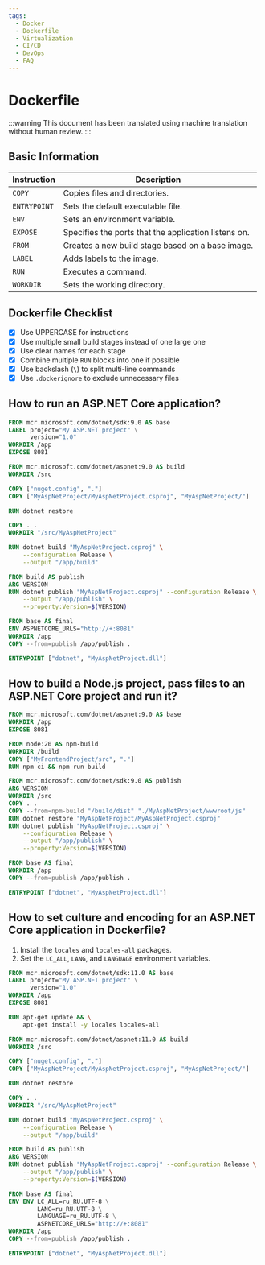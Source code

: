 ```yaml
---
tags:
  - Docker
  - Dockerfile
  - Virtualization
  - CI/CD
  - DevOps
  - FAQ
---
```


# Dockerfile

:::warning
This document has been translated using machine translation without human review.
:::

## Basic Information

| Instruction | Description                                             |
|-------------|---------------------------------------------------------|
| `COPY`      | Copies files and directories.                           |
| `ENTRYPOINT`| Sets the default executable file.                       |
| `ENV`       | Sets an environment variable.                           |
| `EXPOSE`    | Specifies the ports that the application listens on.    |
| `FROM`      | Creates a new build stage based on a base image.        |
| `LABEL`     | Adds labels to the image.                               |
| `RUN`       | Executes a command.                                     |
| `WORKDIR`   | Sets the working directory.                             |

## Dockerfile Checklist

- [x] Use UPPERCASE for instructions
- [x] Use multiple small build stages instead of one large one
- [x] Use clear names for each stage
- [x] Combine multiple `RUN` blocks into one if possible
- [x] Use backslash (`\`) to split multi-line commands
- [x] Use `.dockerignore` to exclude unnecessary files

## How to run an ASP.NET Core application?

```dockerfile
FROM mcr.microsoft.com/dotnet/sdk:9.0 AS base
LABEL project="My ASP.NET project" \
      version="1.0"
WORKDIR /app
EXPOSE 8081

FROM mcr.microsoft.com/dotnet/aspnet:9.0 AS build
WORKDIR /src

COPY ["nuget.config", "."]
COPY ["MyAspNetProject/MyAspNetProject.csproj", "MyAspNetProject/"]

RUN dotnet restore

COPY . .
WORKDIR "/src/MyAspNetProject"

RUN dotnet build "MyAspNetProject.csproj" \
    --configuration Release \
    --output "/app/build"

FROM build AS publish
ARG VERSION
RUN dotnet publish "MyAspNetProject.csproj" --configuration Release \
    --output "/app/publish" \
    --property:Version=$(VERSION)

FROM base AS final
ENV ASPNETCORE_URLS="http://+:8081"
WORKDIR /app
COPY --from=publish /app/publish .

ENTRYPOINT ["dotnet", "MyAspNetProject.dll"]
```

## How to build a Node.js project, pass files to an ASP.NET Core project and run it?

```dockerfile
FROM mcr.microsoft.com/dotnet/aspnet:9.0 AS base
WORKDIR /app
EXPOSE 8081

FROM node:20 AS npm-build
WORKDIR /build
COPY ["MyFrontendProject/src", "."]
RUN npm ci && npm run build

FROM mcr.microsoft.com/dotnet/sdk:9.0 AS publish
ARG VERSION
WORKDIR /src
COPY . .
COPY --from=npm-build "/build/dist" "./MyAspNetProject/wwwroot/js"
RUN dotnet restore "MyAspNetProject/MyAspNetProject.csproj"
RUN dotnet publish "MyAspNetProject.csproj" \
    --configuration Release \
    --output "/app/publish" \
    --property:Version=$(VERSION)

FROM base AS final
WORKDIR /app
COPY --from=publish /app/publish .

ENTRYPOINT ["dotnet", "MyAspNetProject.dll"]
```

## How to set culture and encoding for an ASP.NET Core application in Dockerfile?

1. Install the `locales` and `locales-all` packages.
2. Set the `LC_ALL`, `LANG`, and `LANGUAGE` environment variables.

```dockerfile
FROM mcr.microsoft.com/dotnet/sdk:11.0 AS base
LABEL project="My ASP.NET project" \
      version="1.0"
WORKDIR /app
EXPOSE 8081

RUN apt-get update && \
    apt-get install -y locales locales-all

FROM mcr.microsoft.com/dotnet/aspnet:11.0 AS build
WORKDIR /src

COPY ["nuget.config", "."]
COPY ["MyAspNetProject/MyAspNetProject.csproj", "MyAspNetProject/"]

RUN dotnet restore

COPY . .
WORKDIR "/src/MyAspNetProject"

RUN dotnet build "MyAspNetProject.csproj" \
    --configuration Release \
    --output "/app/build"

FROM build AS publish
ARG VERSION
RUN dotnet publish "MyAspNetProject.csproj" --configuration Release \
    --output "/app/publish" \
    --property:Version=$(VERSION)

FROM base AS final
ENV ENV LC_ALL=ru_RU.UTF-8 \
        LANG=ru_RU.UTF-8 \
        LANGUAGE=ru_RU.UTF-8 \
        ASPNETCORE_URLS="http://+:8081"
WORKDIR /app
COPY --from=publish /app/publish .

ENTRYPOINT ["dotnet", "MyAspNetProject.dll"]
```

